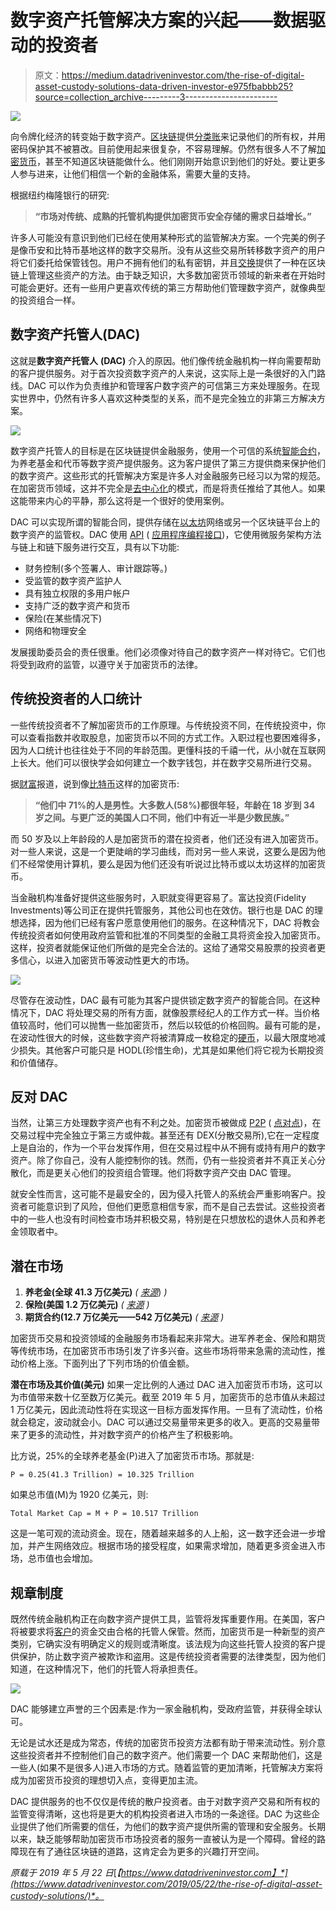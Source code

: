 # 数字资产托管解决方案的兴起——数据驱动的投资者

> 原文：<https://medium.datadriveninvestor.com/the-rise-of-digital-asset-custody-solutions-data-driven-investor-e975fbabbb25?source=collection_archive---------3----------------------->

![](img/b9ed78cca9fd88467fe99d36614055d7.png)

向令牌化经济的转变始于数字资产。[区块链](https://www.datadriveninvestor.com/glossary/blockchain/)提供[分类账](https://www.datadriveninvestor.com/glossary/ledger/)来记录他们的所有权，并用密码保护其不被篡改。目前使用起来很复杂，不容易理解。仍然有很多人不了解[加密货币](https://www.datadriveninvestor.com/glossary/cryptocurrency/)，甚至不知道区块链能做什么。他们刚刚开始意识到他们的好处。要让更多人参与进来，让他们相信一个新的金融体系，需要大量的支持。

根据纽约梅隆银行的研究:

> **“市场对传统、成熟的托管机构提供加密货币安全存储的需求日益增长。”**

许多人可能没有意识到他们已经在使用某种形式的监管解决方案。一个完美的例子是像币安和比特币基地这样的数字交易所。没有从这些交易所转移数字资产的用户将它们委托给保管钱包。用户不拥有他们的私有密钥，并且[交换](https://www.datadriveninvestor.com/glossary/exchange/)提供了一种在区块链上管理这些资产的方法。由于缺乏知识，大多数加密货币领域的新来者在开始时可能会更好。还有一些用户更喜欢传统的第三方帮助他们管理数字资产，就像典型的投资组合一样。

## 数字资产托管人(DAC)

这就是**数字资产托管人** **(DAC)** 介入的原因。他们像传统金融机构一样向需要帮助的客户提供服务。对于首次投资数字资产的人来说，这实际上是一条很好的入门路线。DAC 可以作为负责维护和管理客户数字资产的可信第三方来处理服务。在现实世界中，仍然有许多人喜欢这种类型的关系，而不是完全独立的非第三方解决方案。

![](img/a7748c94c1213d64c59b14fcfe51130d.png)

数字资产托管人的目标是在区块链提供金融服务，使用一个可信的系统[智能合约](https://www.datadriveninvestor.com/glossary/smart-contracts/)，为养老基金和代币等数字资产提供服务。这为客户提供了第三方提供商来保护他们的数字资产。这些形式的托管解决方案是许多人对金融服务已经习以为常的规范。在加密货币领域，这并不完全是[去中心化](https://www.datadriveninvestor.com/glossary/decentralization/)的模式，而是将责任推给了其他人。如果这能带来内心的平静，那么这将是一个很好的使用案例。

DAC 可以实现所谓的智能合同，提供存储在[以太坊](https://www.datadriveninvestor.com/glossary/ethereum/)网络或另一个区块链平台上的数字资产的监管权。DAC 使用 [API](https://www.datadriveninvestor.com/glossary/application-programming-interface/) ( [应用程序编程接口](https://www.datadriveninvestor.com/glossary/application-programming-interface/))，它使用微服务架构方法与链上和链下服务进行交互，具有以下功能:

*   财务控制(多个签署人、审计跟踪等。)
*   受监管的数字资产监护人
*   具有独立权限的多用户帐户
*   支持广泛的数字资产和货币
*   保险(在某些情况下)
*   网络和物理安全

发展援助委员会的责任很重。他们必须像对待自己的数字资产一样对待它。它们也将受到政府的监管，以遵守关于加密货币的法律。

## 传统投资者的人口统计

一些传统投资者不了解加密货币的工作原理。与传统投资不同，在传统投资中，你可以查看指数并收取股息，加密货币以不同的方式工作。入职过程也要困难得多，因为人口统计也往往处于不同的年龄范围。更懂科技的千禧一代，从小就在互联网上长大。他们可以很快学会如何建立一个数字钱包，并在数字交易所进行交易。

据[财富](http://fortune.com/2018/01/24/young-men-buying-bitcoin/)报道，说到像[比特币](https://www.datadriveninvestor.com/glossary/bitcoin/)这样的加密货币:

> **“他们中 71%的人是男性。大多数人(58%)都很年轻，年龄在 18 岁到 34 岁之间。与更广泛的美国人口不同，他们中有近一半是少数民族。”**

而 50 岁及以上年龄段的人是加密货币的潜在投资者，他们还没有进入加密货币。对一些人来说，这是一个更陡峭的学习曲线，而对另一些人来说，这要么是因为他们不经常使用计算机，要么是因为他们还没有听说过比特币或以太坊这样的加密货币。

当金融机构准备好提供这些服务时，入职就变得更容易了。富达投资(Fidelity Investments)等公司正在提供托管服务，其他公司也在效仿。银行也是 DAC 的理想选择，因为他们已经有客户愿意使用他们的服务。在这种情况下，DAC 将教会传统投资者如何使用政府监管和批准的不同类型的金融工具将资金投入加密货币。这样，投资者就能保证他们所做的是完全合法的。这给了通常交易股票的投资者更多信心，以进入加密货币等波动性更大的市场。

![](img/60fe2b8318a36a2c5fff80a58bac9309.png)

尽管存在波动性，DAC 最有可能为其客户提供锁定数字资产的智能合同。在这种情况下，DAC 将处理交易的所有方面，就像股票经纪人的工作方式一样。当价格值较高时，他们可以抛售一些加密货币，然后以较低的价格回购。最有可能的是，在波动性很大的时候，这些数字资产将被清算成一枚稳定的[硬币](https://www.datadriveninvestor.com/glossary/coin/)，以最大限度地减少损失。其他客户可能只是 HODL(珍惜生命)，尤其是如果他们将它视为长期投资和价值储存。

## 反对 DAC

当然，让第三方处理数字资产也有不利之处。加密货币被做成 [P2P](https://www.datadriveninvestor.com/glossary/peer-to-peer/) ( [点对点](https://www.datadriveninvestor.com/glossary/peer-to-peer/))，在交易过程中完全独立于第三方或仲裁。甚至还有 DEX(分散交易所),它在一定程度上是自治的，作为一个平台发挥作用，但在交易过程中从不拥有或持有用户的数字资产。除了你自己，没有人能控制你的钱。然而，仍有一些投资者并不真正关心分散化，而是更关心他们的投资组合管理。他们将数字资产交由 DAC 管理。

就安全性而言，这可能不是最安全的，因为侵入托管人的系统会严重影响客户。投资者可能意识到了风险，但他们更愿意相信专家，而不是自己去尝试。这些投资者中的一些人也没有时间检查市场并积极交易，特别是在只想放松的退休人员和养老金领取者中。

## 潜在市场

1.  **养老金(全球 41.3 万亿美元)** *(* [*来源*](https://www.ft.com/content/7a8822be-05b9-11e8-9650-9c0ad2d7c5b5%C2%A0in%202018)) *)*
2.  **保险(美国 1.2 万亿美元)** *(* [*来源*](https://www.iii.org/publications/insurance-handbook/introduction/insurance-industry-at-a-glance) *)*
3.  **期货合约(12.7 万亿美元——542 万亿美元)** *(* [*来源*](https://www.investopedia.com/ask/answers/052715/how-big-derivatives-market.asp) *)*

加密货币交易和投资领域的金融服务市场看起来非常大。进军养老金、保险和期货等传统市场，在加密货币市场引发了许多兴奋。这些市场将带来急需的流动性，推动价格上涨。下面列出了下列市场的价值金额。

**潜在市场及其价值(美元)** 如果一定比例的人通过 DAC 进入加密货币市场，这可以为市值带来数十亿至数万亿美元。截至 2019 年 5 月，加密货币的总市值从未超过 1 万亿美元，因此流动性将在实现这一目标方面发挥作用。一旦有了流动性，价格就会稳定，波动就会小。DAC 可以通过交易量带来更多的收入。更高的交易量带来了更多的流动性，并对数字资产的价格产生了积极影响。

比方说，25%的全球养老基金(P)进入了加密货币市场。那就是:

```
P = 0.25(41.3 Trillion) = 10.325 Trillion
```

如果总市值(M)为 1920 亿美元，则:

```
Total Market Cap = M + P = 10.517 Trillion
```

这是一笔可观的流动资金。现在，随着越来越多的人上船，这一数字还会进一步增加，并产生网络效应。根据市场的接受程度，如果需求增加，随着更多资金进入市场，总市值也会增加。

## 规章制度

既然传统金融机构正在向数字资产提供工具，监管将发挥重要作用。在美国，客户将被要求将[客户](https://www.datadriveninvestor.com/glossary/client/)的资金交由合格的托管人保管。然而，加密货币是一种新型的资产类别，它确实没有明确定义的规则或清晰度。该法规为向这些托管人投资的客户提供保护，防止数字资产被欺诈和盗用。这是传统投资者需要的法律类型，因为他们知道，在这种情况下，他们的托管人将承担责任。

![](img/79957c69391057015f52ab7e2a821d80.png)

DAC 能够建立声誉的三个因素是:作为一家金融机构，受政府监管，并获得全球认可。

无论是试水还是成为常态，传统的加密货币投资方法都有助于带来流动性。别介意这些投资者并不控制他们自己的数字资产。他们需要一个 DAC 来帮助他们，这是一些人(如果不是很多人)进入市场的方式。随着监管的更加清晰，托管解决方案将成为加密货币投资的理想切入点，变得更加主流。

DAC 提供服务的也不仅仅是传统的散户投资者。由于对数字资产交易和所有权的监管变得清晰，这也将是更大的机构投资者进入市场的一条途径。DAC 为这些企业提供了他们所需要的信任，为他们的数字资产提供所需的管理和安全服务。长期以来，缺乏能够帮助加密货币市场投资者的服务一直被认为是一个障碍。曾经的路障现在有了通往区块链的道路，这肯定会为更多的兴趣打开空间。

*原载于 2019 年 5 月 22 日*[*【https://www.datadriveninvestor.com】*](https://www.datadriveninvestor.com/2019/05/22/the-rise-of-digital-asset-custody-solutions/)*。*